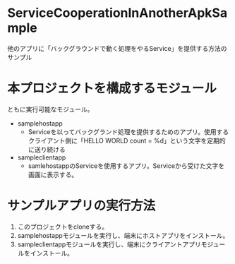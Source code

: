 # ServiceCooperationInAnotherApkSample
他のアプリに「バックグラウンドで動く処理をやるService」を提供する方法のサンプル


# 本プロジェクトを構成するモジュール

ともに実行可能なモジュール。

- samplehostapp
  - Serviceを以ってバックグランド処理を提供するためのアプリ。使用するクライアント側に「HELLO WORLD count = %d」という文字を定期的に送り続ける
- sampleclientapp
  - samlehostappのServiceを使用するアプリ。Serviceから受けた文字を画面に表示する。

# サンプルアプリの実行方法

1. このプロジェクトをcloneする。
2. samplehostappモジュールを実行し、端末にホストアプリをインストール。
3. sampleclientappモジュールを実行し、端末にクライアントアプリモジュールをインストール。


